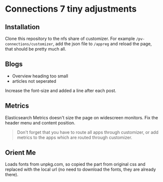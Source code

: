 # Connections 7 tiny adjustments

## Installation

Clone this repository to the nfs share of customizer. For example `/pv-connections/customizer`, add the json file to `/appreg` and reload the page, that should be pretty much all.

## Blogs

* Overview heading too small
* articles not seperated

Increase the font-size and added a line after each post.

## Metrics

Elasticsearch Metrics doesn't size the page on widescreen monitors. Fix the header menu and content position.

> Don't forget that you have to route all apps through customizer, or add metrics to the apps which are routed through customizer.

## Orient Me

Loads fonts from unpkg.com, so copied the part from original css and replaced with the local url (no need to download the fonts, they are already there).


